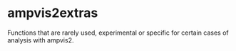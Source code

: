 # ampvis2extras
Functions that are rarely used, experimental or specific for certain cases of analysis with ampvis2.
